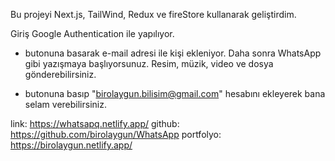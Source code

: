 Bu projeyi Next.js, TailWind, Redux ve fireStore kullanarak geliştirdim.

Giriş  Google Authentication ile yapılıyor.
+ butonuna basarak e-mail adresi ile kişi ekleniyor.
Daha sonra WhatsApp gibi yazışmaya başlıyorsunuz.
Resim, müzik, video ve dosya gönderebilirsiniz.

+ butonuna basıp "birolaygun.bilisim@gmail.com" hesabını ekleyerek bana selam verebilirsiniz.

link: https://whatsapq.netlify.app/
github: https://github.com/birolaygun/WhatsApp
portfolyo: https://birolaygun.netlify.app/

